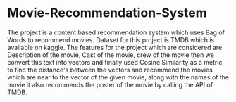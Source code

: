 # Movie-Recommendation-System

The project is a content based recommendation system which uses Bag of Words to recommend movies. Dataset for this project is TMDB which is available on kaggle. 
The features for the project which are considered are Description of the movie, Cast of the movie, crew of the movie then we convert this text into vectors and finally 
used Cosine Similarity as a metric to find the distance's between the vectors and recommend the movies which are near to the vector of the given movie, along with the 
names of the movie it also recommends the poster of the movie by calling the API of TMDB.
